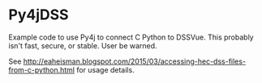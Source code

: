 # Py4jDSS
Example code to use Py4j to connect C Python to DSSVue.  This probably isn't fast, secure, or stable.  User be warned.

See http://eaheisman.blogspot.com/2015/03/accessing-hec-dss-files-from-c-python.html for usage details.
